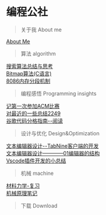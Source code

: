 # 编程公社

> 关于我 About me

[About Me](./About-me.md)

> 算法 algorithm

[搜索算法总结与思考](./algorithm/搜索算法.md)   
[Bitmap算法(C语言)](./algorithm/Bitmap_algorithm.md)  
[8086内存分段机制](./algorithm/8086处理器的内存分段机制.md)

> 编程感悟 Programming insights

[记第一次参加ACM比赛](./Programming_insights/ACM-first.md)  
[对最近的一些总结2249](./Programming_insights/对最近的一些总结2249.md)  
[谷歌代码分格指南--阅读](./Programming_insights/谷歌代码分格指南--阅读.md)

> 设计与优化 Design&Optimization 

[文本编辑器设计--TabNine客户端的开发](./Design&Optimization/文本编辑器设计--TabNine客户端的开发.md)  
[文本编辑器设计————01编辑器的结构](./Design&Optimization/文本编辑器设计————01编辑器的结构.md)     
[Vscode插件开发的小总结](./Design&Optimization/Vscode插件开发的小总结.md)

> 机械 machine 

[材料力学-复习](./machine/材料力学.md)  
[机械原理笔记](./machine/机械原理笔记.md)  


> 下载 Download
